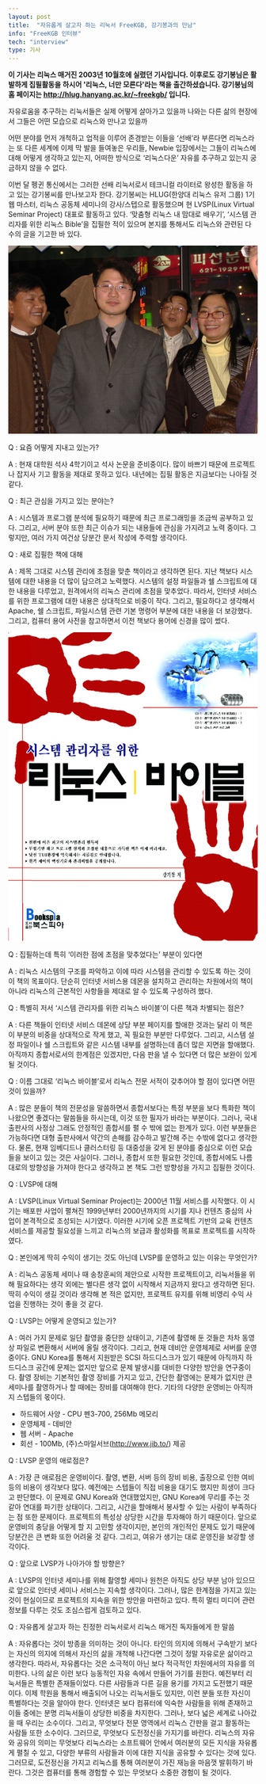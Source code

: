 ```yaml
---
layout: post
title:  "자유롭게 살고자 하는 리눅서 FreeKGB, 강기봉과의 만남"
info: "FreeKGB 인터뷰"
tech: "interview"
type: 기사
---
```


**이 기사는 리눅스 매거진 2003년 10월호에 실렸던 기사입니다. 이후로도 강기봉님은 활발하게 집필활동을 하시어 '리눅스, 너만 모른다'라는 책을 출간하셨습니다. 강기봉님의 홈 페이지는 http://hlug.hanyang.ac.kr/~freekgb/ 입니다.**

자유로움을 추구하는 리눅서들은 실제 어떻게 살아가고 있을까
나와는 다른 삶의 현장에서 그들은 어떤 모습으로 리눅스와 만나고 있을까

어떤 분야를 먼저 개척하고 업적을 이루어 존경받는 이들을 ‘선배’라 부른다면 리눅스라는 또 다른 세계에 이제 막 발을 들여놓은 우리들, Newbie 입장에서는 그들이 리눅스에 대해 어떻게 생각하고 있는지, 어떠한 방식으로 ‘리눅스다운’ 자유를 추구하고 있는지 궁금하지 않을 수 없다.

이번 달 펭귄 통신에서는 그러한 선배 리눅서로서 테크니컬 라이터로 왕성한 활동을 하고 있는 강기봉씨를 만나보고자 한다. 강기봉씨는 HLUG(한양대 리눅스 유저 그룹) 1기 웹 마스터, 리눅스 공동체 세미나의 강사/스텝으로 활동했으며 현 LVSP(Linux Virtual Seminar Project) 대표로 활동하고 있다. ‘맞춤형 리눅스 내 맘대로 배우기’, ‘시스템 관리자를 위한 리눅스 Bible’을 집필한 적이 있으며 본지를 통해서도 리눅스와 관련된 다수의 글을 기고한 바 있다.

![FreeKGB](/assets/img/interview_freekgb/P1241725.jpg)

Q : 요즘 어떻게 지내고 있는가?

A : 현재 대학원 석사 4학기이고 석사 논문을 준비중이다. 많이 바쁘기 때문에 프로젝트나 잡지사 기고 활동을 제대로 못하고 있다. 내년에는 집필 활동은 지금보다는 나아질 것 같다.

Q : 최근 관심을 가지고 있는 분야는?

A : 시스템과 프로그램 분석에 필요하기 때문에 최근 프로그래밍을 조금씩 공부하고 있다. 그리고, 서버 분야 또한 최근 이슈가 되는 내용들에 관심을 가지려고 노력 중이다. 그렇지만, 여러 가지 여건상 당분간 문서 작성에 주력할 생각이다. 

Q : 새로 집필한 책에 대해

A : 제목 그대로 시스템 관리에 초점을 맞춘 책이라고 생각하면 된다. 지난 책보다 시스템에 대한 내용을 더 많이 담으려고 노력했다. 시스템의 설정 파일들과 쉘 스크립트에 대한 내용을 다루었고, 원격에서의 리눅스 관리에 초점을 맞추었다. 따라서, 인터넷 서비스를 위한 프로그램에 대한 내용은 상대적으로 비중이 작다. 그리고, 필요하다고 생각해서 Apache, 쉘 스크립트, 파일시스템 관련 기본 명령어 부분에 대한 내용을 더 보강했다. 그리고, 컴퓨터 용어 사전을 참고하면서 이전 책보다 용어에 신경을 많이 썼다.     

![linuxbible.jpg](/assets/img/interview_freekgb/linuxbible.jpg)

Q : 집필하는데 특히 ‘이러한 점에 초점을 맞추었다는’ 부분이 있다면

A : 리눅스 시스템의 구조를 파악하고 이에 따라 시스템을 관리할 수 있도록 하는 것이 이 책의 목표이다. 단순히 인터넷 서비스용 데몬을 설치하고 관리하는 차원에서의 책이 아니라 리눅스의 근본적인 사항들을 제대로 알 수 있도록 구성하려 했다.

Q : 특별히 저서 ‘시스템 관리자를 위한 리눅스 바이블’이 다른 책과 차별되는 점은?

A : 다른 책들이 인터넷 서비스 데몬에 상당 부분 페이지를 할애한 것과는 달리 이 책은 이 부분의 비중을 상대적으로 작게 했고, 꼭 필요한 부분만 다루었다. 그리고, 시스템 설정 파일이나 쉘 스크립트와 같은 시스템 내부를 설명하는데 좀더 많은 지면을 할애했다. 아직까지 종합서로서의 한계점은 있겠지만, 다음 판을 낼 수 있다면 더 많은 보완이 있게 될 것이다.

Q : 이름 그대로 ‘리눅스 바이블’로서 리눅스 전문 서적이 갖추어야 할 점이 있다면 어떤 것이 있을까?

A : 많은 분들이 책의 전문성을 말씀하면서 종합서보다는 특정 부분을 보다 특화한 책이 나왔으면 좋겠다는 말씀들을 하시는데, 이것 또한 필자가 바라는 부분이다. 그러나, 국내 출판사의 사정상 그래도 안정적인 종합서를 펼 수 밖에 없는 한계가 있다. 이런 부분들은 가능하다면 대형 출판사에서 약간의 손해를 감수하고 발간해 주는 수밖에 없다고 생각한다. 물론, 현재 임베디드나 클러스터링 등 대중성을 갖게 된 분야를 중심으로 이런 모습들을 보이고 있는 것은 사실이다. 그러나, 종합서 또한 필요한 것인데, 종합서에도 나름대로의 방향성을 가져야 한다고 생각하고 본 책도 그런 방향성을 가지고 집필한 것이다. 

Q : LVSP에 대해

A : LVSP(Linux Virtual Seminar Project)는 2000년 11월 서비스를 시작했다. 이 시기는 배포판 사업이 펼쳐진 1999년부터 2000년까지의 시기를 지나 컨텐츠 중심의 사업이 본격적으로 조성되는 시기였다. 이러한 시기에 오픈 프로젝트 기반의 교육 컨텐츠 서비스를 제공할 필요성을 느끼고 리눅스의 보급과 활성화를 목표로 프로젝트를 시작하였다. 

Q : 본인에게 딱히 수익이 생기는 것도 아닌데 LVSP를 운영하고 있는 이유는 무엇인가?

A : 리눅스 공동체 세미나 때 송창훈씨의 제안으로 시작한 프로젝트이고, 리눅서들을 위해 필요하다는 생각 외에는 별다른 생각 없이 시작해서 지금까지 왔다고 생각하면 된다. 딱히 수익이 생길 것이라 생각해 본 적은 없지만, 프로젝트 유지를 위해 비영리 수익 사업을 진행하는 것이 좋을 것 같다. 

Q : LVSP는 어떻게 운영되고 있는가?
 
A : 여러 가지 문제로 일단 촬영을 중단한 상태이고, 기존에 촬영해 둔 것들은 차차 동영상 파일로 변환해서 서버에 올릴 생각이다. 그리고, 현재 데비안 운영체제로 서버를 운영 중이다. GNU Korea를 통해서 지원받은 SCSI 하드디스크가 있기 때문에 아직까지 하드디스크 공간에 문제는 없지만 앞으로 문제 발생시를 대비한 다양한 방안을 연구중이다. 촬영 장비는 기본적인 촬영 장비를 가지고 있고, 간단한 촬영에는 문제가 없지만 큰 세미나를 촬영하거나 할 때에는 장비를 대여해야 한다. 기타의 다양한 운영비는 아직까지 스텝들의 몫이다. 

* 하드웨어 사양 - CPU 펜3-700, 256Mb 메모리
* 운영체제 - 데비안
* 웹 서버 - Apache
* 회선 - 100Mb, (주)스마일서브(<http://www.jib.to/>) 제공


Q : LVSP 운영의 애로점은?

A : 가장 큰 애로점은 운영비이다. 촬영, 변환, 서버 등의 장비 비용, 출장으로 인한 여비 등의 비용이 생각보다 많다. 예전에는 스텝들이 직접 비용을 대기도 했지만 희생이 크다고 판단했다. 이 문제로 GNU Korea와 연대했었지만, GNU Korea에 무리를 주는 것 같아 연대를 파기한 상태이다. 그리고, 시간을 할애해서 봉사할 수 있는 사람이 부족하다는 점 또한 문제이다. 프로젝트의 특성상 상당한 시간을 투자해야 하기 때문이다. 앞으로 운영비의 충당을 어떻게 할 지 고민할 생각이지만, 본인의 개인적인 문제도 있기 때문에 당분간은 큰 변화 또한 어려울 것 같다. 그리고, 여유가 생기는 대로 운영진을 보강할 생각이다. 

Q : 앞으로 LVSP가 나아가야 할 방향은?

A : LVSP의 인터넷 세미나를 위해 촬영할 세미나 원천은 아직도 상당 부분 남아 있으므로 앞으로 인터넷 세미나 서비스는 지속할 생각이다. 그러나, 많은 한계점을 가지고 있는 것이 현실이므로 프로젝트의 지속을 위한 방안을 마련하고 있다. 특히 멀티 미디어 관련 정보를 다루는 것도 조심스럽게 검토하고 있다.

Q : 자유롭게 살고자 하는 진정한 리눅서로서 리눅스 매거진 독자들에게 한 말씀

A : 자유롭다는 것이 방종을 의미하는 것이 아니다. 타인의 의지에 의해서 구속받기 보다는 자신의 의지에 의해서 자신의 삶을 개척해 나간다면 그것이 정말 자유로운 삶이라고 생각한다. 따라서, 자유롭다는 것은 소극적이 아닌 보다 적극적인 차원에서의 자유를 의미한다. 나의 삶은 이런 보다 능동적인 자유 속에서 만들어 가기를 원한다.  예전부터 리눅서들은 특별한 존재들이었다. 다른 사람들과 다른 길을 용기를 가지고 도전했기 때문이다. 이제 학원을 통해서 배출되어 나오는 리눅서들도 있지만, 이런 분들 또한 자신이 특별하다는 것을 알아야 한다. 인터넷은 보다 컴퓨터에 익숙한 사람들을 위해 존재하고 이들 중에는 분명 리눅서들이 상당한 비중을 차지한다. 그러나, 보다 넓은 세계로 나아갔을 때 우리는 소수이다. 그리고, 무엇보다 전문 영역에서 리눅스 간판을 걸고 활동하는 사람들 또한 소수이다. 그러므로, 무엇보다 도전정신을 가지기를 바란다. 리눅스의 자유와 공유의 의미는 무엇보다 리눅스라는 소프트웨어 안에서 여러분의 모든 지식을 자유롭게 펼칠 수 있고, 다양한 부류의 사람들과 이에 대한 지식을 공유할 수 있다는 것에 있다. 그러므로, 도전정신을 가지고 리눅스를 통해 여러분이 가진 재능을 마음껏 발휘하기 바란다. 그것은 컴퓨터를 통해 경험할 수 있는 무엇보다 소중한 경험이 될 것이다.  

 
